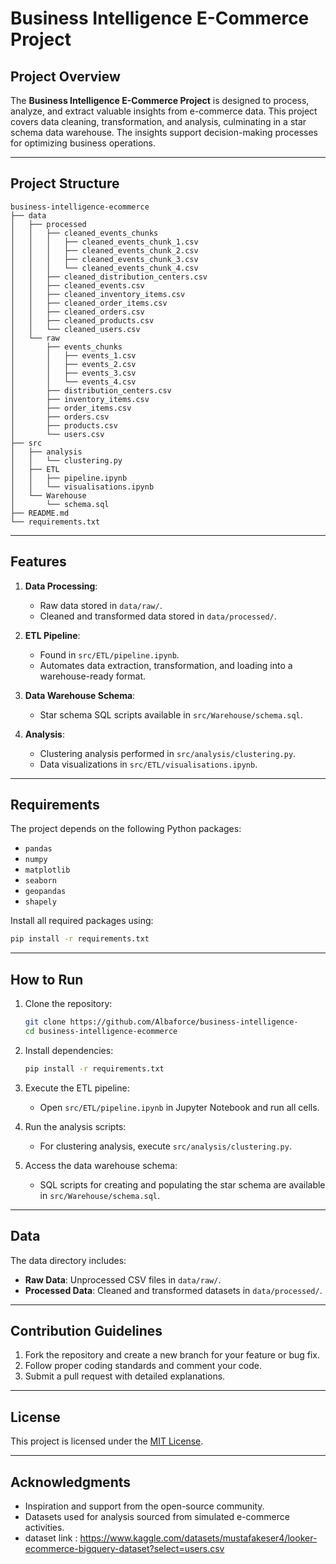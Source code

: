 # Business Intelligence E-Commerce Project

## Project Overview
The **Business Intelligence E-Commerce Project** is designed to process, analyze, and extract valuable insights from e-commerce data. This project covers data cleaning, transformation, and analysis, culminating in a star schema data warehouse. The insights support decision-making processes for optimizing business operations.

---

## Project Structure
```
business-intelligence-ecommerce
├── data
│   ├── processed
│   │   ├── cleaned_events_chunks
│   │   │   ├── cleaned_events_chunk_1.csv
│   │   │   ├── cleaned_events_chunk_2.csv
│   │   │   ├── cleaned_events_chunk_3.csv
│   │   │   └── cleaned_events_chunk_4.csv
│   │   ├── cleaned_distribution_centers.csv
│   │   ├── cleaned_events.csv
│   │   ├── cleaned_inventory_items.csv
│   │   ├── cleaned_order_items.csv
│   │   ├── cleaned_orders.csv
│   │   ├── cleaned_products.csv
│   │   └── cleaned_users.csv
│   └── raw
│       ├── events_chunks
│       │   ├── events_1.csv
│       │   ├── events_2.csv
│       │   ├── events_3.csv
│       │   └── events_4.csv
│       ├── distribution_centers.csv
│       ├── inventory_items.csv
│       ├── order_items.csv
│       ├── orders.csv
│       ├── products.csv
│       └── users.csv
├── src
│   ├── analysis
│   │   └── clustering.py
│   ├── ETL
│   │   ├── pipeline.ipynb
│   │   └── visualisations.ipynb
│   └── Warehouse
│       └── schema.sql
├── README.md
└── requirements.txt
```

---

## Features
1. **Data Processing**:
   - Raw data stored in `data/raw/`.
   - Cleaned and transformed data stored in `data/processed/`.

2. **ETL Pipeline**:
   - Found in `src/ETL/pipeline.ipynb`.
   - Automates data extraction, transformation, and loading into a warehouse-ready format.

3. **Data Warehouse Schema**:
   - Star schema SQL scripts available in `src/Warehouse/schema.sql`.

4. **Analysis**:
   - Clustering analysis performed in `src/analysis/clustering.py`.
   - Data visualizations in `src/ETL/visualisations.ipynb`.

---

## Requirements
The project depends on the following Python packages:
- `pandas`
- `numpy`
- `matplotlib`
- `seaborn`
- `geopandas`
- `shapely`

Install all required packages using:
```bash
pip install -r requirements.txt
```

---

## How to Run
1. Clone the repository:
   ```bash
   git clone https://github.com/Albaforce/business-intelligence-        ecommerce.git
   cd business-intelligence-ecommerce
   ```

2. Install dependencies:
   ```bash
   pip install -r requirements.txt
   ```

3. Execute the ETL pipeline:
   - Open `src/ETL/pipeline.ipynb` in Jupyter Notebook and run all cells.

4. Run the analysis scripts:
   - For clustering analysis, execute `src/analysis/clustering.py`.

5. Access the data warehouse schema:
   - SQL scripts for creating and populating the star schema are available in `src/Warehouse/schema.sql`.

---

## Data
The data directory includes:
- **Raw Data**: Unprocessed CSV files in `data/raw/`.
- **Processed Data**: Cleaned and transformed datasets in `data/processed/`.

---

## Contribution Guidelines
1. Fork the repository and create a new branch for your feature or bug fix.
2. Follow proper coding standards and comment your code.
3. Submit a pull request with detailed explanations.

---

## License
This project is licensed under the [MIT License](LICENSE).

---

## Acknowledgments
- Inspiration and support from the open-source community.
- Datasets used for analysis sourced from simulated e-commerce activities.
- dataset link : https://www.kaggle.com/datasets/mustafakeser4/looker-ecommerce-bigquery-dataset?select=users.csv


